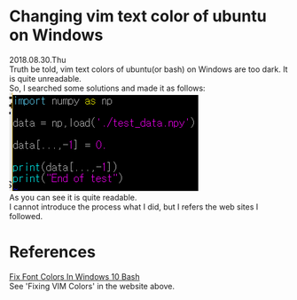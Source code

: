 # Changing vim text color of ubuntu on Windows
2018.08.30.Thu <br>
Truth be told, vim text colors of ubuntu(or bash) on Windows are too dark. It is quite unreadable. <br>
So, I searched some solutions and made it as follows: <br>
![Alt text](https://github.com/necrodancer/Today-I-learned/blob/master/linux/changed_vim_color.PNG "Changed vim color") <br>
As you can see it is quite readable. <br>
I cannot introduce the process what I did, but I refers the web sites I followed.
# References
[Fix Font Colors In Windows 10 Bash](https://blog.programster.org/fix-font-colors-in-windows-10-bash) <br>
See 'Fixing VIM Colors' in the website above.
